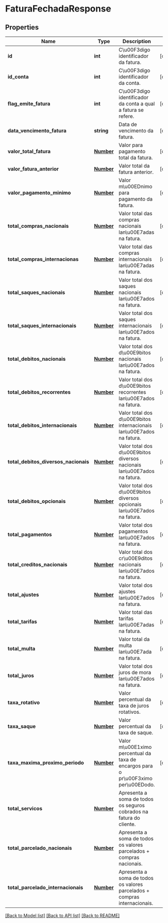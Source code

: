 # FaturaFechadaResponse

## Properties
Name | Type | Description | Notes
------------ | ------------- | ------------- | -------------
**id** | **int** | C\u00F3digo identificador da fatura. | [optional] 
**id_conta** | **int** | C\u00F3digo identificador da conta. | [optional] 
**flag_emite_fatura** | **int** | C\u00F3digo identificador da conta a qual a fatura se refere. | [optional] 
**data_vencimento_fatura** | **string** | Data de vencimento da fatura. | [optional] 
**valor_total_fatura** | [**Number**](Number.md) | Valor para pagamento total da fatura. | [optional] 
**valor_fatura_anterior** | [**Number**](Number.md) | Valor total da fatura anterior. | [optional] 
**valor_pagamento_minimo** | [**Number**](Number.md) | Valor m\u00EDnimo para pagamento da fatura. | [optional] 
**total_compras_nacionais** | [**Number**](Number.md) | Valor total das compras nacionais lan\u00E7adas na fatura. | [optional] 
**total_compras_internacionas** | [**Number**](Number.md) | Valor total das compras internacionais lan\u00E7adas na fatura. | [optional] 
**total_saques_nacionais** | [**Number**](Number.md) | Valor total dos saques nacionais lan\u00E7ados na fatura. | [optional] 
**total_saques_internacionais** | [**Number**](Number.md) | Valor total dos saques internacionais lan\u00E7ados na fatura. | [optional] 
**total_debitos_nacionais** | [**Number**](Number.md) | Valor total dos d\u00E9bitos nacionais lan\u00E7ados na fatura. | [optional] 
**total_debitos_recorrentes** | [**Number**](Number.md) | Valor total dos d\u00E9bitos recorrentes lan\u00E7ados na fatura. | [optional] 
**total_debitos_internacionais** | [**Number**](Number.md) | Valor total dos d\u00E9bitos internacionais lan\u00E7ados na fatura. | [optional] 
**total_debitos_diversos_nacionais** | [**Number**](Number.md) | Valor total dos d\u00E9bitos diversos nacionais lan\u00E7ados na fatura. | [optional] 
**total_debitos_opcionais** | [**Number**](Number.md) | Valor total dos d\u00E9bitos diversos opcionais lan\u00E7ados na fatura. | [optional] 
**total_pagamentos** | [**Number**](Number.md) | Valor total dos pagamentos lan\u00E7ados na fatura. | [optional] 
**total_creditos_nacionais** | [**Number**](Number.md) | Valor total dos cr\u00E9ditos nacionais lan\u00E7ados na fatura. | [optional] 
**total_ajustes** | [**Number**](Number.md) | Valor total dos ajustes lan\u00E7ados na fatura. | [optional] 
**total_tarifas** | [**Number**](Number.md) | Valor total das tarifas lan\u00E7adas na fatura. | [optional] 
**total_multa** | [**Number**](Number.md) | Valor total da multa lan\u00E7ada na fatura. | [optional] 
**total_juros** | [**Number**](Number.md) | Valor total dos juros de mora lan\u00E7ados na fatura. | [optional] 
**taxa_rotativo** | [**Number**](Number.md) | Valor percentual da taxa de juros rotativos. | [optional] 
**taxa_saque** | [**Number**](Number.md) | Valor percentual da taxa de saque. | [optional] 
**taxa_maxima_proximo_periodo** | [**Number**](Number.md) | Valor m\u00E1ximo percentual da taxa de encargos para o pr\u00F3ximo per\u00EDodo. | [optional] 
**total_servicos** | [**Number**](Number.md) | Apresenta a soma de todos os seguros cobrados na fatura do cliente. | 
**total_parcelado_nacionais** | [**Number**](Number.md) | Apresenta a soma de todos os valores parcelados + compras nacionais. | 
**total_parcelado_internacionais** | [**Number**](Number.md) | Apresenta a soma de todos os valores parcelados + compras internacionais. | 

[[Back to Model list]](../README.md#documentation-for-models) [[Back to API list]](../README.md#documentation-for-api-endpoints) [[Back to README]](../README.md)


